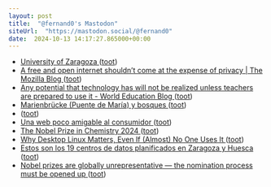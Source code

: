 ```yaml
---
layout: post
title:  "@fernand0's Mastodon"
siteUrl:  "https://mastodon.social/@fernand0"
date:  2024-10-13 14:17:27.865000+00:00
---
```

*  [University of Zaragoza ](https://www.timeshighereducation.com/world-university-rankings/university-zaragoz) ([toot](https://mastodon.social/@fernand0/113300540480765985))
*  [A free and open internet shouldn’t come at the expense of privacy \| The Mozilla Blog ](https://blog.mozilla.org/en/mozilla/digital-advertising-privacy) ([toot](https://mastodon.social/@fernand0/113299893599776470))
*  [Any potential that technology has will not be realized unless teachers are prepared to use it - World Education Blog ](https://world-education-blog.org/2024/10/04/any-potential-that-technology-has-will-not-be-realized-unless-teachers-are-prepared-to-use-it) ([toot](https://mastodon.social/@fernand0/113299675031785506))
*  [Marienbrücke (Puente de María) y bosques ](https://www.flickr.com/photos/fernand0/54029682875) ([toot](https://mastodon.social/@fernand0/113299603174310001))
*  [ ](https://mastodon.social/@runjaj) ([toot](https://mastodon.social/@fernand0/113299532454850062))
*  [Una web poco amigable al consumidor ](https://www.diariojudicial.com/news-98895-una-web-poco-amigable-al-consumido) ([toot](https://mastodon.social/@fernand0/113299306728935983))
*  [The Nobel Prize in Chemistry 2024 ](https://www.nobelprize.org/prizes/chemistry/2024/press-release) ([toot](https://mastodon.social/@fernand0/113299119846329407))
*  [Why Desktop Linux Matters, Even If (Almost) No One Uses It ](https://www.howtogeek.com/why-desktop-linux-matters-even-if-no-one-uses-it) ([toot](https://mastodon.social/@fernand0/113298996789704067))
*  [Estos son los 19 centros de datos planificados en Zaragoza y Huesca  ](https://www.heraldo.es/noticias/aragon/2024/10/09/estos-son-los-19-centros-de-datos-planificados-en-zaragoza-y-huesca-1768346.html) ([toot](https://mastodon.social/@fernand0/113298125135885400))
*  [Nobel prizes are globally unrepresentative — the nomination process must be opened up ](https://www.nature.com/articles/d41586-024-03267-) ([toot](https://mastodon.social/@fernand0/113297530497959053))

